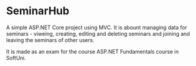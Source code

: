 # SeminarHub

A simple ASP.NET Core project using MVC. It is abount managing data for seminars - viweing, creating, editing and deleting seminars and joining and leaving the seminars of other users. 

It is made as an exam for the course ASP.NET Fundamentals course in SoftUni.